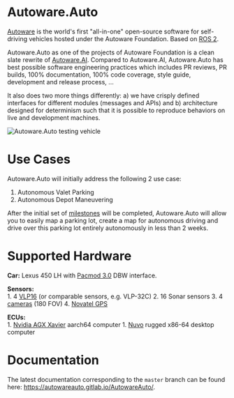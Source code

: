 # Autoware.Auto

[Autoware](https://www.autoware.org/) is the world's first "all-in-one" open-source
software for self-driving vehicles hosted under the Autoware Foundation. Based on
[ROS 2](https://index.ros.org/doc/ros2/).

Autoware.Auto as one of the projects of Autoware Foundation is a clean slate rewrite
of [Autoware.AI](https://autoware.ai/). Compared to Autoware.AI, Autoware.Auto has
best possible software engineering practices which includes PR reviews, PR builds,
100% documentation, 100% code coverage, style guide, development and release process, …

It also does two more things differently: a) we have crisply defined interfaces for
different modules (messages and APIs) and  b) architecture designed for determinism
such that it is possible to reproduce behaviors on live and development machines.

![Autoware.Auto testing vehicle](images/lexus.jpg)

# Use Cases
Autoware.Auto will initially address the following 2 use case:
1. Autonomous Valet Parking
1. Autonomous Depot Maneuvering

After the initial set of [milestones](https://gitlab.com/AutowareAuto/AutowareAuto/milestones)
will be completed, Autoware.Auto will allow you to easily map a parking lot, create
a map for autonomous driving and drive over this parking lot entirely autonomously
in less than 2 weeks.

# Supported Hardware
**Car:** Lexus 450 LH with [Pacmod 3.0](https://autonomoustuff.com/product/small-ev-by-wire-kits/)
DBW interface.

**Sensors:**  
    1. 4 [VLP16](https://velodynelidar.com/vlp-16-hi-res.html) (or comparable sensors, e.g. VLP-32C)
    2. 16 Sonar sensors
    3. 4 [cameras](http://wiki.ros.org/pointgrey_camera_driver) (180 FOV)
    4. [Novatel GPS](https://autonomoustuff.com/product/novatel-vehicle-kits/)

**ECUs:**  
	1. [Nvidia AGX Xavier](https://www.nvidia.com/en-us/deep-learning-ai/products/agx-systems/) aarch64 computer
	1. [Nuvo](https://autonomoustuff.com/product/astuff-spectra/) rugged x86-64 desktop computer

# Documentation

The latest documentation corresponding to the ``master`` branch can be found here:
https://autowareauto.gitlab.io/AutowareAuto/.
